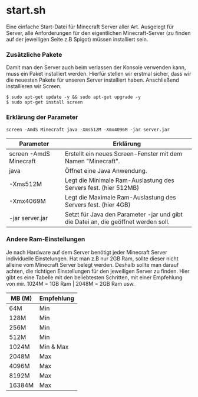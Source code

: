 # start.sh
Eine einfache Start-Datei für Minecraft Server aller Art. Ausgelegt für Server, alle Anforderungen für den eigentlichen Minecraft-Server (zu finden auf der jeweiligen Seite z.B Spigot) müssen installiert sein.
### Zusätzliche Pakete

Damit man den Server auch beim verlassen der Konsole verwenden kann, muss ein Paket installiert werden. Hierfür stellen wir erstmal sicher, dass wir die neuesten Pakete für unseren Server installiert haben. Anschließend installieren wir Screen.

```
$ sudo apt-get update -y && sudo apt-get upgrade -y
$ sudo apt-get install screen
```

### Erklärung der Parameter

```
screen -AmdS Minecraft java -Xms512M -Xmx4096M -jar server.jar
```
| Parameter  | Erklärung |
| ------------- | ------------- |
| screen -AmdS Minecraft | Erstellt ein neues Screen-Fenster mit dem Namen "Minecraft".  |
| java | Öffnet eine Java Anwendung.  |
| -Xms512M | Legt die Minimale Ram-Auslastung des Servers fest. (hier 512MB)  |
| -Xmx4069M | Legt die Maximale Ram-Auslastung des Servers fest. (hier 4GB) |
| -jar server.jar | Setzt für Java den Parameter -jar und gibt die Datei an, die geöffnet werden soll. |

### Andere Ram-Einstellungen
Je nach Hardware auf dem Server benötigt jeder Minecraft Server individuelle Einstelungen. Hat man z.B nur 2GB Ram, sollte dieser nicht alleine vom Minecraft Server belegt werden. Deshalb sollte man darauf achten, die richtigen Einstellungen für den jeweiligen Server zu finden. Hier gibt es eine Tabelle mit den beliebtesten Schritten, mit einer Empfehlung von mir. 1024M = 1GB Ram | 2048M = 2GB Ram usw.

| MB (M)  | Empfehlung |
| ------------- | ------------- |
| 64M  | Min |
| 128M  | Min  |
| 256M  | Min |
| 512M  | Min |
| 1024M  | Min & Max |
| 2048M  | Max |
| 4096M  | Max|
| 8192M  | Max|
| 16384M  | Max|
